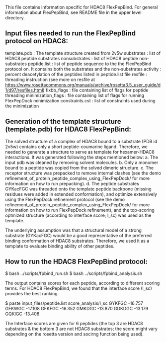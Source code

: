 This file contains information specific for HDAC8 FlexPepBind. For general information about FlexPepBind, see README file in the upper level directory.

Input files needed to run the FlexPepBind protocol on HDAC8:
------------------------------------------------------------
template.pdb  : The template structure created from 2v5w
substrates    : list of HDAC8 peptide substrates
nonsubstrates : list of HDAC8 peptide non-substrates
peptide.list  : list of peptide sequence to the the FlexPepBind protocol on. It contains both the substrates and the non-substrates
activity      : percent deacetylation of the peptides listed in peptide.list file
resfile       : threading instruction (see more on resfile at https://www.rosettacommons.org/manuals/archive/rosetta3.5_user_guide/d1/d97/resfiles.html)
fixbb_flags   : file containing list of flags for peptide threading
minimization_flags : file containing list of flags for running FlexPepDock minimization
constraints.cst : list of constraints used during the minimization

Generation of the template structure (template.pdb) for HDAC8 FlexPepBind:
--------------------------------------------------------------------------
The solved structure of a complex of HDAC8 bound to a substrate (PDB id 2v5w) contains only a short peptide-coumarine ligand. Therefore, we needed to generate a structure to serve as template for hexamer-HDAC8 interactions. It was generated following the steps mentioned below:
a. The input pdb was cleaned by removing solvent molecules.
b. Only a monomer bound to a peptide was copied from the solved dimeric structure.
c. The receptor structure was prepacked to remove internal clashes (see the demo refinement_of_protein_peptide_complex_using_FlexPepDock/ for more information on how to run prepacking).
d. The peptide substrates GYKacFGC was threaded onto the template peptide backbone (missing residues were added in extended conformation), and optimize extensively using the FlexPepDock refinement protocol (see the demo refinement_of_protein_peptide_complex_using_FlexPepDock/ for more information on how to run FlexPepDock refinement), and the top-scoring optmized structure (according to interface score; I_sc) was used as the template.

The underlying assumption was that a structural model of a strong substrate (GYKacFGC) would be a good representative of the preferred binding conformation of HDAC8 substrates. Therefore, we used it as a template to evaluate binding ability of other peptides.

How to run the HDAC8 FlexPepBind protocol:
------------------------------------------
$ bash ../scripts/fpbind_run.sh
$ bash ../scripts/fpbind_analysis.sh

The output contains scores for each peptide, according to different scoring terms. For HDAC8 FlexPepBind, we found that the interface score (I_sc) provides the best ranking.

$ paste input_files/peptide.list score_analysis/I_sc
GYKFGC	-16.757
GFKWGC	-17.108
GFKFGC	-16.352
GMKDGC	-13.870
GDKDGC	-13.179
GQKIGC	-13.408

The Interface scores are given for 6 peptides (the top 3 are HDAC8 substrates & the bottom 3 are not HDAC8 substrates; the score might vary depending on the rosetta version and socirng function being used).
